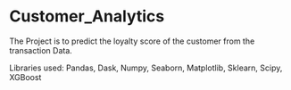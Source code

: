 # Customer_Analytics
The Project is to predict the loyalty score of the customer from the transaction Data.

Libraries used:
Pandas,
Dask,
Numpy,
Seaborn,
Matplotlib,
Sklearn,
Scipy,
XGBoost
